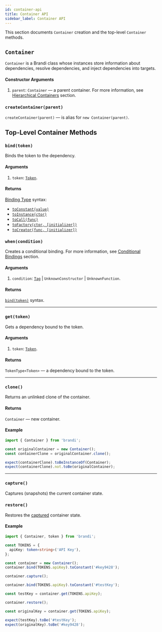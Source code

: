 ```yaml
---
id: container-api
title: Container API
sidebar_label: Container API
---
```


This section documents `Container` creation and the top-level `Container` methods.

## `Container`

`Container` is a Brandi class whose instances store information about dependencies,
resolve dependencies, and inject dependencies into targets.

#### Constructor Arguments

1. `parent`: `Container` — a parent container.
   For more information, see [Hierarchical Containers](./hierarchical-containers.md) section.

### `createContainer(parent)`

`createContainer(parent)` — is alias for `new Container(parent)`.

## Top-Level Container Methods

### `bind(token)`

Binds the token to the dependency.

#### Arguments

1. `token`: [`Token`](./pointers-and-registrators.md#tokentdescription).

#### Returns

[Binding Type](./binding-types.md) syntax:

- [`toConstant(value)`](./binding-types.md#toconstantvalue)
- [`toInstance(ctor)`](./binding-types.md#toinstancector)
- [`toCall(func)`](./binding-types.md#tocallfunc)
- [`toFactory(ctor, [initializer])`](./binding-types.md#tofactoryctor-initializer)
- [`toCreator(func, [initializer])`](./binding-types.md#tocreatorfunc-initializer)

### `when(condition)`

Creates a conditional binding. For more information, see [Conditional Bindings](./conditional-bindings.md) section.

#### Arguments

1. `condition`: [`Tag`](./pointers-and-registrators.md#tag) | `UnknownConstructor` | `UnknownFunction`.

#### Returns

[`bind(token)`](#bindtoken) syntax.

---

### `get(token)`

Gets a dependency bound to the token.

#### Arguments

1. `token`: [`Token`](./pointers-and-registrators.md#tokentdescription).

#### Returns

`TokenType<Token>` — a dependency bound to the token.

---

### `clone()`

Returns an unlinked clone of the container.

#### Returns

`Container` — new container.

#### Example

```typescript
import { Container } from 'brandi';

const originalContainer = new Container();
const containerClone = originalContainer.clone();

expect(containerClone).toBeInstanceOf(Container);
expect(containerClone).not.toBe(originalContainer);
```

---

### `capture()`

Captures (snapshots) the current container state.

### `restore()`

Restores the [captured](#capture) container state.

#### Example

```typescript
import { Container, token } from 'brandi';

const TOKENS = {
  apiKey: token<string>('API Key'),
};

const container = new Container();
container.bind(TOKENS.apiKey).toConstant('#key9428');

container.capture();

container.bind(TOKENS.apiKey).toConstant('#testKey');

const testKey = container.get(TOKENS.apiKey);

container.restore();

const originalKey = container.get(TOKENS.apiKey);

expect(testKey).toBe('#testKey');
expect(originalKey).toBe('#key9428');
```
